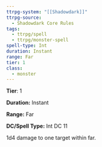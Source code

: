 ```yaml
---
ttrpg-system: "[[Shadowdark]]"
ttrpg-source:
  - Shadowdark Core Rules
tags:
  - ttrpg/spell
  - ttrpg/monster-spell
spell-type: Int
duration: Instant
range: Far
tier: 1
class:
  - monster
---
```

**Tier**: 1

**Duration:** Instant

**Range:** Far

**DC/Spell Type:** Int DC 11

1d4 damage to one target within far.
